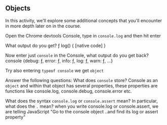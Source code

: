 ## Objects

In this activity, we'll explore some additional concepts that you'll encounter in more depth later on in the course.

Open the Chrome devtools Console, type in `console.log` and then hit enter

What output do you get?
ƒ log() { [native code] }

Now enter just `console` in the Console, what output do you get back?
console {debug: ƒ, error: ƒ, info: ƒ, log: ƒ, warn: ƒ, …}

Try also entering `typeof console`
we get `object`

Answer the following questions:
What does `console` store?
Console as an `object` and within that object has several properties, these properties are functions like console.log, console.debug, console.error etc.
 
What does the syntax `console.log` or `console.assert` mean? In particular, what does the `.` mean?
when you write console.log or console.assert, we are telling JavaScript "Go to the console object ..and find its log or assert property"